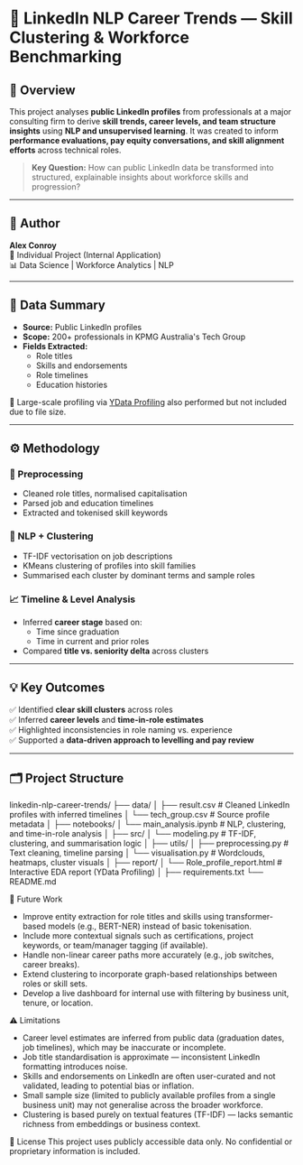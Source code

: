 # 🧠 LinkedIn NLP Career Trends — Skill Clustering & Workforce Benchmarking

## 📌 Overview

This project analyses **public LinkedIn profiles** from professionals at a major consulting firm to derive **skill trends, career levels, and team structure insights** using **NLP and unsupervised learning**. It was created to inform **performance evaluations, pay equity conversations, and skill alignment efforts** across technical roles.

> **Key Question:** How can public LinkedIn data be transformed into structured, explainable insights about workforce skills and progression?

---

## 👤 Author

**Alex Conroy**  
📍 Individual Project (Internal Application)  
📊 Data Science | Workforce Analytics | NLP

---

## 🧾 Data Summary

- **Source:** Public LinkedIn profiles
- **Scope:** 200+ professionals in KPMG Australia's Tech Group
- **Fields Extracted:**
  - Role titles
  - Skills and endorsements
  - Role timelines
  - Education histories

📄 Large-scale profiling via [YData Profiling](https://github.com/ydataai/ydata-profiling) also performed but not included due to file size.

---

## ⚙️ Methodology

### 🧹 Preprocessing
- Cleaned role titles, normalised capitalisation
- Parsed job and education timelines
- Extracted and tokenised skill keywords

### 🧠 NLP + Clustering
- TF-IDF vectorisation on job descriptions
- KMeans clustering of profiles into skill families
- Summarised each cluster by dominant terms and sample roles

### 📈 Timeline & Level Analysis
- Inferred **career stage** based on:
  - Time since graduation
  - Time in current and prior roles
- Compared **title vs. seniority delta** across clusters

---

## 💡 Key Outcomes

✅ Identified **clear skill clusters** across roles  
✅ Inferred **career levels** and **time-in-role estimates**  
✅ Highlighted inconsistencies in role naming vs. experience  
✅ Supported a **data-driven approach to levelling and pay review**

---

## 🗂 Project Structure
linkedin-nlp-career-trends/ ├── data/ │ ├── result.csv # Cleaned LinkedIn profiles with inferred timelines │ └── tech_group.csv # Source profile metadata │ ├── notebooks/ │ └── main_analysis.ipynb # NLP, clustering, and time-in-role analysis │ ├── src/ │ └── modeling.py # TF-IDF, clustering, and summarisation logic │ ├── utils/ │ ├── preprocessing.py # Text cleaning, timeline parsing │ └── visualisation.py # Wordclouds, heatmaps, cluster visuals │ ├── report/ │ └── Role_profile_report.html # Interactive EDA report (YData Profiling) │ ├── requirements.txt └── README.md

 🔮 Future Work
- Improve entity extraction for role titles and skills using transformer-based models (e.g., BERT-NER) instead of basic tokenisation.
- Include more contextual signals such as certifications, project keywords, or team/manager tagging (if available).
- Handle non-linear career paths more accurately (e.g., job switches, career breaks).
- Extend clustering to incorporate graph-based relationships between roles or skill sets.
- Develop a live dashboard for internal use with filtering by business unit, tenure, or location.

⚠️ Limitations
- Career level estimates are inferred from public data (graduation dates, job timelines), which may be inaccurate or incomplete.
- Job title standardisation is approximate — inconsistent LinkedIn formatting introduces noise.
- Skills and endorsements on LinkedIn are often user-curated and not validated, leading to potential bias or inflation.
- Small sample size (limited to publicly available profiles from a single business unit) may not generalise across the broader workforce.
- Clustering is based purely on textual features (TF-IDF) — lacks semantic richness from embeddings or business context.

📄 License
This project uses publicly accessible data only.
No confidential or proprietary information is included.
